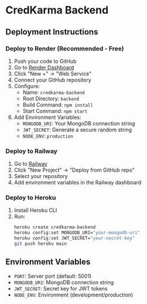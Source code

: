 # CredKarma Backend

## Deployment Instructions

### Deploy to Render (Recommended - Free)

1. Push your code to GitHub
2. Go to [Render Dashboard](https://dashboard.render.com/)
3. Click "New +" → "Web Service"
4. Connect your GitHub repository
5. Configure:
   - Name: `credkarma-backend`
   - Root Directory: `backend`
   - Build Command: `npm install`
   - Start Command: `npm start`
6. Add Environment Variables:
   - `MONGODB_URI`: Your MongoDB connection string
   - `JWT_SECRET`: Generate a secure random string
   - `NODE_ENV`: `production`

### Deploy to Railway

1. Go to [Railway](https://railway.app/)
2. Click "New Project" → "Deploy from GitHub repo"
3. Select your repository
4. Add environment variables in the Railway dashboard

### Deploy to Heroku

1. Install Heroku CLI
2. Run:
   ```bash
   heroku create credkarma-backend
   heroku config:set MONGODB_URI="your-mongodb-uri"
   heroku config:set JWT_SECRET="your-secret-key"
   git push heroku main
   ```

## Environment Variables

- `PORT`: Server port (default: 5001)
- `MONGODB_URI`: MongoDB connection string
- `JWT_SECRET`: Secret key for JWT tokens
- `NODE_ENV`: Environment (development/production)
